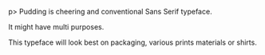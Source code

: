 p>
    Pudding is cheering and conventional Sans Serif typeface.
    
<p> 
    It might have multi purposes.
   
</p>
     This typeface will look best on packaging, various prints materials or shirts.
